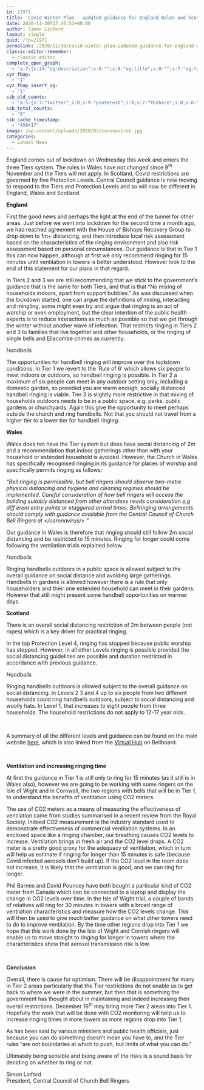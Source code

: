 ```yaml
---
id: 21971
title: 'Covid Winter Plan - updated guidance for England Wales and Scotland'
date: 2020-11-30T17:46:51+00:00
author: Simon Linford
layout: single
guid: /?p=21971
permalink: /2020/11/30/covid-winter-plan-updated-guidance-for-england-wales-and-scotland/
classic-editor-remember:
  - classic-editor
complete_open_graph:
  - 'a:7:{s:14:"og:description";s:0:"";s:8:"og:title";s:0:"";s:7:"og:type";s:0:"";s:12:"twitter:card";s:7:"summary";s:15:"twitter:creator";s:0:"";s:19:"twitter:description";s:0:"";s:8:"og:image";s:5:"19434";}'
xyz_fbap:
  - "1"
xyz_fbap_insert_og:
  - "1"
ssb_old_counts:
  - 'a:5:{s:7:"twitter";i:0;s:9:"pinterest";i:0;s:7:"fbshare";i:0;s:6:"reddit";i:0;s:6:"tumblr";N;}'
ssb_total_counts:
  - "0"
ssb_cache_timestamp:
  - "450417"
image: /wp-content/uploads/2020/03/coronavirus.jpg
categories:
  - Latest News
---
```

England comes out of lockdown on Wednesday this week and enters the three Tiers system. The rules in Wales have not changed since 9<sup>th</sup> November and the Tiers will not apply. In Scotland, Covid restrictions are governed by five Protection Levels. Central Council guidance is now moving to respond to the Tiers and Protection Levels and so will now be different in England, Wales and Scotland.

**England**

First the good news and perhaps the light at the end of the tunnel for other areas. Just before we went into lockdown for the second time a month ago, we had reached agreement with the House of Bishops Recovery Group to drop down to 1m+ distancing, and then introduce local risk assessment based on the characteristics of the ringing environment and also risk assessment based on personal circumstances. Our guidance is that in Tier 1 this can now happen, although at first we only recommend ringing for 15 minutes until ventilation in towers is better understood. However look to the end of this statement for our plans in that regard.

In Tiers 2 and 3 we are still recommending that we stick to the government’s guidance that is the same for both Tiers, and that is that “No mixing of households indoors, apart from support bubbles.” As was discussed when the lockdown started, one can argue the definitions of mixing, interacting and mingling, some might even try and argue that ringing is an act of worship or even employment, but the clear intention of the public health experts is to reduce interactions as much as possible so that we get through the winter without another wave of infection. That restricts ringing in Tiers 2 and 3 to families that live together and other households, or the ringing of single bells and Ellacombe chimes as currently.

_Handbells_

The opportunities for handbell ringing will improve over the lockdown conditions. In Tier 1 we revert to the &#8216;Rule of 6&apos; which allows six people to meet indoors or outdoors, so handbell ringing is possible. In Tier 2 a maximum of six people can meet in any outdoor setting only, including a domestic garden, so provided you are warm enough, socially distanced handbell ringing is viable. Tier 3 is slightly more restrictive in that mixing of households outdoors needs to be in a public space, e.g. parks, public gardens or churchyards. Again this give the opportunity to meet perhaps outside the church and ring handbells. Not that you should not travel from a higher tier to a lower tier for handbell ringing.

**Wales**

Wales does not have the Tier system but does have social distancing of 2m and a recommendation that indoor gatherings other than with your household or extended household is avoided. However, the Church in Wales has specifically recognised ringing in its guidance for places of worship and specifically permits ringing as follows:

_“Bell ringing is permissible, but bell ringers should observe two-metre physical distancing and hygiene and cleaning regimes should be implemented. Careful consideration of how bell ringers will access the building suitably distanced from other attendees needs consideration e,g diff erent entry points or staggered arrival times. Bellringing arrangements should comply with guidance available from the Central Council of Church Bell Ringers at </coronavirus/> ”_

Our guidance in Wales is therefore that ringing should still follow 2m social distancing and be restricted to 15 minutes. Ringing for longer could come following the ventilation trials explained below.

_Handbells_

Ringing handbells outdoors in a public space is allowed subject to the overall guidance on social distance and avoiding large gatherings. Handbells in gardens is allowed however there is a rule that only householders and their one extended household can meet in their gardens. However that still might present some handbell opportunities on warmer days.

**Scotland**

There is an overall social distancing restriction of 2m between people (not ropes) which is a key driver for practical ringing.

In the top Protection Level 4, ringing has stopped because public worship has stopped. However, in all other Levels ringing is possible provided the social distancing guidelines are possible and duration restricted in accordance with previous guidance.

_Handbells_

Ringing handbells outdoors is allowed subject to the overall guidance on social distancing. In Levels 2 3 and 4 up to six people from two different households could ring handbells outdoors, subject to social distancing and woolly hats. In Level 1, that increases to eight people from three households. The household restrictions do not apply to 12-17 year olds.

&nbsp;

A summary of all the different levels and guidance can be found on the main website <a href="/coronavirus/" target="_blank" rel="noopener noreferrer">here</a>, which is also linked from the <a href="https://bb.ringingworld.co.uk/virtual-hub.php" target="_blank" rel="noopener noreferrer">Virtual Hub</a> on Bellboard.

&nbsp;

**Ventilation and increasing ringing time**

At first the guidance in Tier 1 is still only to ring for 15 minutes (as it still is in Wales also), however we are going to be working with some ringers on the Isle of Wight and in Cornwall, the two regions with bells that will be in Tier 1, to understand the benefits of ventilation using CO2 meters.

The use of CO2 meters as a means of measuring the effectiveness of ventilation came from studies summarised in a recent review from the Royal Society. Indeed CO2 measurement is the industry standard used to demonstrate effectiveness of commercial ventilation systems. In an enclosed space like a ringing chamber, our breathing causes CO2 levels to increase. Ventilation brings in fresh air and the CO2 level drops. A CO2 meter is a pretty good proxy for the adequacy of ventilation, which in turn will help us estimate if ringing for longer than 15 minutes is safe (because Covid infected aerosols don’t build up). If the CO2 level in the room does not increase, it is likely that the ventilation is good, and we can ring for longer.

Phil Barnes and David Pouncey have both bought a particular kind of CO2 meter from Canada which can be connected to a laptop and display the change in CO2 levels over time. In the Isle of Wight trial, a couple of bands of relatives will ring for 30 minutes in towers with a broad range of ventilation characteristics and measure how the CO2 levels change. This will then be used to give much better guidance on what other towers need to do to improve ventilation. By the time other regions drop into Tier 1 we hope that this work done by the Isle of Wight and Cornish ringers will enable us to move straight to ringing for longer in towers where the characteristics show that aerosol transmission risk is low.

&nbsp;

**Conclusion**

Overall, there is cause for optimism. There will be disappointment for many in Tier 2 areas particularly that the Tier restrictions do not enable us to get back to where we were in the summer, but then that is something the government has thought about in maintaining and indeed increasing their overall restrictions. December 16<sup>th</sup> may bring more Tier 2 areas into Tier 1. Hopefully the work that will be done with CO2 monitoring will help us to increase ringing times in more towers as more regions drop into Tier 1.

As has been said by various ministers and public health officials, just because you can do something doesn’t mean you have to, and the Tier rules “are not boundaries at which to push, but limits of what you can do.”

Ultimately being sensible and being aware of the risks is a sound basis for deciding on whether to ring or not.

Simon Linford  
President, Central Council of Church Bell Ringers
